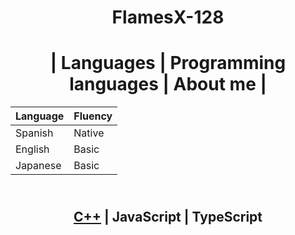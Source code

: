 <h1 align ="center">
FlamesX-128
</h1>

<h1 align ="center">
| Languages | Programming languages | About me |
</h1>

  | Language | Fluency |
  | --- | --- |
  | Spanish | Native |
  | English | Basic |
  | Japanese | Basic |

<h2 align="center">
  <br><a href="https://es.wikipedia.org/wiki/Dev-C%2B%2B">C++</a> | JavaScript | TypeScript
</h2>

<!--
**FlamesX-128/FlamesX-128** is a ✨ _special_ ✨ repository because its `README.md` (this file) appears on your GitHub profile.

Here are some ideas to get you started:

- 🔭 I’m currently working on ...
- 🌱 I’m currently learning ...
- 👯 I’m looking to collaborate on ...
- 🤔 I’m looking for help with ...
- 💬 Ask me about ...
- 📫 How to reach me: ...
- 😄 Pronouns: ...
- ⚡ Fun fact: ...
-->
